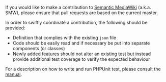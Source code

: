 If you would like to make a contribution to [Semantic MediaWiki][smw] (a.k.a. SMW), please ensure that pull requests
are based on the current master.

In order to swiftly coordinate a contribution, the following should be provided:
- Definition that complies with the existing `json` file
- Code should be easily read and if necessary be put into separate components (or classes)
- Newly added features should not alter an existing test but instead provide additional test coverage to verify the
expected behaviour

For a description on how to write and run PHPUnit test, please consult the [manual][mw-testing].

[smw]: https://github.com/SemanticMediaWiki/SemanticMediaWiki
[mw-testing]: https://www.mediawiki.org/wiki/Manual:PHP_unit_testing
